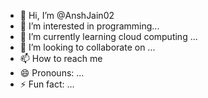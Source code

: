 - 👋 Hi, I’m @AnshJain02
- 👀 I’m interested in programming...
- 🌱 I’m currently learning cloud computing ...
- 💞️ I’m looking to collaborate on ...
- 📫 How to reach me 
- 😄 Pronouns: ...
- ⚡ Fun fact: ...

<!---
AnshJain02/AnshJain02 is a ✨ special ✨ repository because its `README.md` (this file) appears on your GitHub profile.
You can click the Preview link to take a look at your changes.
--->
